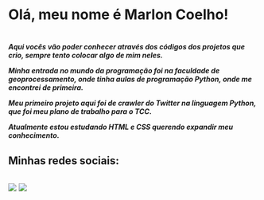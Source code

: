 <div>
<h1> Olá, meu nome é Marlon Coelho! <h1>

<h5> Aqui vocês vão poder conhecer através dos códigos dos projetos que crio, sempre tento colocar algo de mim neles.

Minha entrada no mundo da programação foi na faculdade de geoprocessamento, onde tinha aulas de programação Python, onde me encontrei de primeira.

Meu primeiro projeto aqui foi de crawler do Twitter na linguagem Python, que foi meu plano de trabalho para o TCC.

Atualmente estou estudando HTML e CSS querendo expandir meu conhecimento. <h5>
</div>
<div
  
  
  
<div>
  <h2>Minhas redes sociais:<h2>
<a href="https://instagram.com/marloncoelho.rafael/" target="_blank"><img src="https://img.shields.io/badge/-Instagram-%23E4405F?style=for-the-badge&logo=instagram&logoColor=white" target="_blank"></a>
<a href="https://www.linkedin.com/in/marlon-coelho" target="_blank"><img src="https://img.shields.io/badge/-LinkedIn-%230077B5?style=for-the-badge&logo=linkedin&logoColor=white" target="_blank"></a>   
</div>
